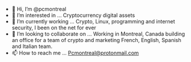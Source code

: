 - 👋 Hi, I’m @pcmontreal
- 👀 I’m interested in ... Cryptocurrency digital assets
- 🌱 I’m currently working ... Crypto, Linux, programming and internet security, I been on the net for ever
- 💞️ I’m looking to collaborate on ... Working in Montreal, Canada building an office for a team of crypto and marketing French, English, Spanish and Italian team.
- 📫 How to reach me ... Pcmontreal@protonmail.com

<!---
pcmontreal/pcmontreal is a ✨ special ✨ repository because its `README.md` (this file) appears on your GitHub profile.
You can click the Preview link to take a look at your changes.
--->

